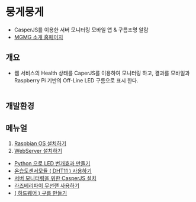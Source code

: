 # 뭉게뭉게
 - CasperJS를 이용한 서버 모니터링 모바일 앱 & 구름조명 알람
 - [MGMG 소개 홈페이지](http://1.234.20.120)



## 개요
 - 웹 서비스의 Health 상태를 CaperJS를 이용하여 모니터링 하고, 결과를 모바일과 Raspberry Pi 기반의 Off-Line LED 구름으로 표시 한다.

![]()



## 개발환경



## 메뉴얼
 1. [Raspbian OS 설치하기](https://github.com/sw-maestro-ichai/alarm/blob/master/Manual/RaspberryPi/Raspberry%20pi%20OS%20install%20:%20mac%20version.md)
 2. [WebServer 설치하기](https://github.com/sw-maestro-ichai/alarm/blob/master/Manual/RaspberryPi/install_webserver_on_raspberrypi.md)
 - [Python 으로 LED 번개효과 만들기](https://github.com/sw-maestro-ichai/alarm/blob/master/Manual/RaspberryPi/Raspberry-WS2801-RGB-Led-Control.md)
 - [온습도센서모듈 ( DHT11 ) 사용하기](https://github.com/sw-maestro-ichai/alarm/blob/master/Manual/RaspberryPi/How-to-Use-Temperate-Sensor.md)
 - [서버 모니터링을 위한 CasperJS 설치](https://github.com/sw-maestro-ichai/alarm/blob/master/Manual/RaspberryPi/How%20to%20install%20casperjs%20on%20the%20raspberry%20pi.md)
 - [라즈베리파이 무선랜 사용하기](https://github.com/sw-maestro-ichai/alarm/blob/master/Manual/RaspberryPi/How_to_use_wlan.md)
 - [( 하드웨어 ) 구름 만들기](https://github.com/sw-maestro-ichai/alarm/blob/master/Manual/Cloud/cloud_making.md)
